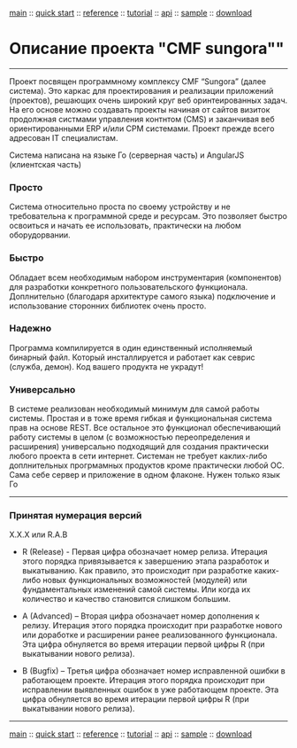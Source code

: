 [main](/) ::
[quick start](/docs/start.html) ::
[reference](/docs/reference.html) ::
[tutorial](/docs/tutorial.html) ::
[api](/docs/api.html) ::
[sample](/sample) ::
[download](/https://github.com/kshamiev/sungora)

# Описание проекта "CMF sungora""
***
Проект посвящен программному комплексу CMF “Sungora” (далее система).
Это каркас для проектирования и реализации приложений (проектов), решающих очень широкий круг веб оринтеированных задач.
На его основе можно создавать проекты начиная от сайтов визиток продолжная систмами управления контнтом (CMS) и заканчивая веб ориентированными ERP и/или CPM системами.
Проект прежде всего адресован IT специалистам.

Система написана на языке Го (серверная часть) и AngularJS (клиентская часть)

###  Просто
Система относительно проста по своему устройству и не требовательна к программной среде и ресурсам. Это позволяет быстро освоиться и начать ее использовать, практически на любом оборудорвании.

###  Быстро
Обладает всем необходимым набором инструментария (компонентов) для разработки конкретного пользовательского функционала. Доплнительно (благодаря архитектуре самого языка) подключение и использование сторонних библиотек очень просто.

###  Надежно
Программа компилируется в один единственный исполняемый бинарный файл. Который инсталлируется и работает как севрис (служба, демон). Код вашего продукта не украдут!

###  Универсально
В системе реализован необходимый минимум для самой работы системы.
Простая и в тоже время гибкая и функциональная система прав на основе REST.
Все остальное это функционал обеспечивающий работу системы в целом (с возможностью переопределения и расширения) универсально подходящий для создания практически любого проекта в сети интернет.
Системан не требует каклих-либо доплнительных прогрмамных продуктов кроме практически любой ОС. Сама себе сервер и приложение в одном флаконе. Нужен только язык Го

***

### Принятая нумерация версий

X.X.X или R.A.B

- R (Release) - Первая цифра обозначает номер релиза. Итерация этого порядка привязывается к завершению этапа разработок и выкатыванию. Как правило, это происходит при разработке каких-либо новых функциональных возможностей (модулей) или фундаментальных изменений самой системы. Или когда их количество и качество становится слишком большим.

- A (Advanced) – Вторая цифра обозначает номер дополнения к релизу. Итерация этого порядка происходит при разработке нового или доработке и расширении ранее реализованного функционала. Эта цифра обнуляется во время итерации первой цифры R (при выкатывании нового релиза).

- B (Bugfix) – Третья цифра обозначает номер исправленной ошибки в работающем проекте. Итерация этого порядка происходит при исправлении выявленных ошибок в уже работающем проекте. Эта цифра обнуляется во время итерации первой цифры R (при выкатывании нового релиза).


***
[main](/) ::
[quick start](/docs/start.html) ::
[reference](/docs/reference.html) ::
[tutorial](/docs/tutorial.html) ::
[api](/docs/api.html) ::
[sample](/sample) ::
[download](/https://github.com/kshamiev/sungora)
